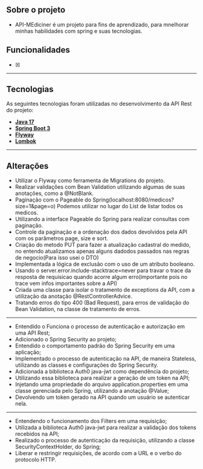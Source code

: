 ## Sobre o projeto

- API-MEdiciner é um projeto para fins de aprendizado, para mnelhorar minhas habilidades com spring e suas tecnologias.

## Funcionalidades

- [x] 

---


## Tecnologias

As seguintes tecnologias foram utilizadas no desenvolvimento da API Rest do projeto:

- **[Java 17](https://www.oracle.com/java)**
- **[Spring Boot 3](https://spring.io/projects/spring-boot)**
- **[Flyway](https://documentation.red-gate.com/flyway)**
- **[Lombok](https://projectlombok.org/setup/maven)**

---

## Alterações

- Utilizar o Flyway como ferramenta de Migrations do projeto.
- Realizar validações com Bean Validation utilizando algumas de suas anotações, como a @NotBlank.
- Paginação com o Pageable do Spring(localhost:8080/medicos?size=1&page=o) Podemos utilizar no lugar do List de listar todos os medicos.
- Utilizando a interface Pageable do Spring para realizar consultas com paginação.
- Controle da paginação e a ordenação dos dados devolvidos pela API com os parâmetros page, size e sort.
- Criação do metodo PUT para fazer a atualização cadastral do medido, no entendo atualizamos apenas alguns dadodos passados nas regras de negocio(Para isso usei o DTO)
- Implementada a lógica de exclusão com o uso de um atributo booleano.
- Usando o server.error.include-stacktrace=never para travar o trace da resposta de requisicao quando acorre algum erro(importante pois no trace vem infos importantes sobre a API)
- Criada uma classe para isolar o tratamento de exceptions da API, com a utilização da anotação @RestControllerAdvice.
- Tratando erros do tipo 400 (Bad Request), para erros de validação do Bean Validation, na classe de tratamento de erros.
---

- Entendido o Funciona o processo de autenticação e autorização em uma API Rest;
- Adicionado o Spring Security ao projeto;
- Entendido  o comportamento padrão do Spring Security em uma aplicação;
- Implementado o processo de autenticação na API, de maneira Stateless, utilizando as classes e configurações do Spring Security.
- Adicionada a biblioteca Auth0 java-jwt como dependência do projeto;
- Utilizando essa biblioteca para realizar a geração de um token na API;
- Injetando uma propriedade do arquivo application.properties em uma classe gerenciada pelo Spring, utilizando a anotação @Value;
- Devolvendo um token gerado na API quando um usuário se autenticar nela.

---

- Entendendo o funcionamento dos Filters em uma requisição;
- Utilizada a biblioteca Auth0 java-jwt para realizar a validação dos tokens recebidos na API;
- Realizado o processo de autenticação da requisição, utilizando a classe SecurityContextHolder, do Spring;
- Liberar e restringir requisições, de acordo com a URL e o verbo do protocolo HTTP.

